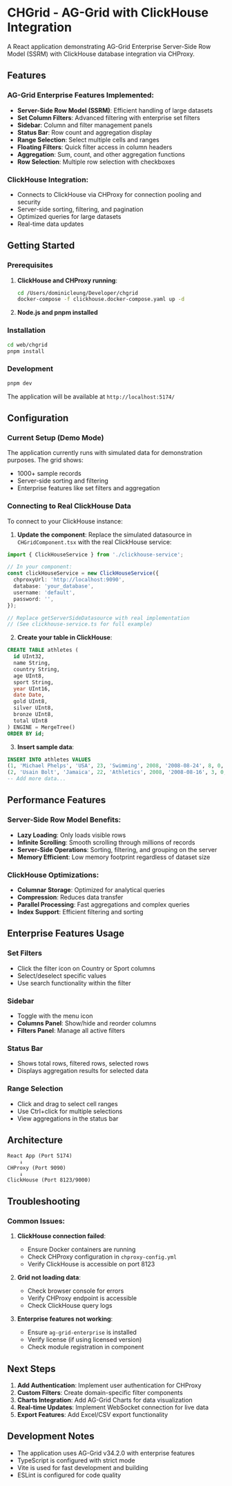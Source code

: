 # CHGrid - AG-Grid with ClickHouse Integration

A React application demonstrating AG-Grid Enterprise Server-Side Row Model (SSRM) with ClickHouse database integration via CHProxy.

## Features

### AG-Grid Enterprise Features Implemented:
- **Server-Side Row Model (SSRM)**: Efficient handling of large datasets
- **Set Column Filters**: Advanced filtering with enterprise set filters
- **Sidebar**: Column and filter management panels
- **Status Bar**: Row count and aggregation display
- **Range Selection**: Select multiple cells and ranges
- **Floating Filters**: Quick filter access in column headers
- **Aggregation**: Sum, count, and other aggregation functions
- **Row Selection**: Multiple row selection with checkboxes

### ClickHouse Integration:
- Connects to ClickHouse via CHProxy for connection pooling and security
- Server-side sorting, filtering, and pagination
- Optimized queries for large datasets
- Real-time data updates

## Getting Started

### Prerequisites
1. **ClickHouse and CHProxy running**: 
   ```bash
   cd /Users/dominicleung/Developer/chgrid
   docker-compose -f clickhouse.docker-compose.yaml up -d
   ```

2. **Node.js and pnpm installed**

### Installation
```bash
cd web/chgrid
pnpm install
```

### Development
```bash
pnpm dev
```

The application will be available at `http://localhost:5174/`

## Configuration

### Current Setup (Demo Mode)
The application currently runs with simulated data for demonstration purposes. The grid shows:
- 1000+ sample records
- Server-side sorting and filtering
- Enterprise features like set filters and aggregation

### Connecting to Real ClickHouse Data

To connect to your ClickHouse instance:

1. **Update the component**: Replace the simulated datasource in `CHGridComponent.tsx` with the real ClickHouse service:

```typescript
import { ClickHouseService } from './clickhouse-service';

// In your component:
const clickHouseService = new ClickHouseService({
  chproxyUrl: 'http://localhost:9090',
  database: 'your_database',
  username: 'default',
  password: '',
});

// Replace getServerSideDatasource with real implementation
// (See clickhouse-service.ts for full example)
```

2. **Create your table in ClickHouse**:
```sql
CREATE TABLE athletes (
  id UInt32,
  name String,
  country String,
  age UInt8,
  sport String,
  year UInt16,
  date Date,
  gold UInt8,
  silver UInt8,
  bronze UInt8,
  total UInt8
) ENGINE = MergeTree()
ORDER BY id;
```

3. **Insert sample data**:
```sql
INSERT INTO athletes VALUES
(1, 'Michael Phelps', 'USA', 23, 'Swimming', 2008, '2008-08-24', 8, 0, 0, 8),
(2, 'Usain Bolt', 'Jamaica', 22, 'Athletics', 2008, '2008-08-16', 3, 0, 0, 3);
-- Add more data...
```

## Performance Features

### Server-Side Row Model Benefits:
- **Lazy Loading**: Only loads visible rows
- **Infinite Scrolling**: Smooth scrolling through millions of records
- **Server-Side Operations**: Sorting, filtering, and grouping on the server
- **Memory Efficient**: Low memory footprint regardless of dataset size

### ClickHouse Optimizations:
- **Columnar Storage**: Optimized for analytical queries
- **Compression**: Reduces data transfer
- **Parallel Processing**: Fast aggregations and complex queries
- **Index Support**: Efficient filtering and sorting

## Enterprise Features Usage

### Set Filters
- Click the filter icon on Country or Sport columns
- Select/deselect specific values
- Use search functionality within the filter

### Sidebar
- Toggle with the menu icon
- **Columns Panel**: Show/hide and reorder columns
- **Filters Panel**: Manage all active filters

### Status Bar
- Shows total rows, filtered rows, selected rows
- Displays aggregation results for selected data

### Range Selection
- Click and drag to select cell ranges
- Use Ctrl+click for multiple selections
- View aggregations in the status bar

## Architecture

```
React App (Port 5174)
    ↓
CHProxy (Port 9090)
    ↓  
ClickHouse (Port 8123/9000)
```

## Troubleshooting

### Common Issues:

1. **ClickHouse connection failed**:
   - Ensure Docker containers are running
   - Check CHProxy configuration in `chproxy-config.yml`
   - Verify ClickHouse is accessible on port 8123

2. **Grid not loading data**:
   - Check browser console for errors
   - Verify CHProxy endpoint is accessible
   - Check ClickHouse query logs

3. **Enterprise features not working**:
   - Ensure `ag-grid-enterprise` is installed
   - Verify license (if using licensed version)
   - Check module registration in component

## Next Steps

1. **Add Authentication**: Implement user authentication for CHProxy
2. **Custom Filters**: Create domain-specific filter components
3. **Charts Integration**: Add AG-Grid Charts for data visualization
4. **Real-time Updates**: Implement WebSocket connection for live data
5. **Export Features**: Add Excel/CSV export functionality

## Development Notes

- The application uses AG-Grid v34.2.0 with enterprise features
- TypeScript is configured with strict mode
- Vite is used for fast development and building
- ESLint is configured for code quality